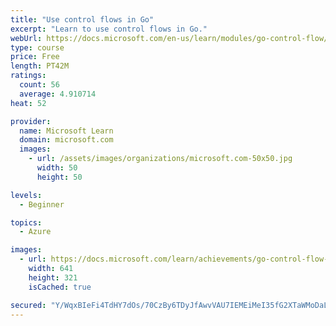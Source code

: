 ```yaml
---
title: "Use control flows in Go"
excerpt: "Learn to use control flows in Go."
webUrl: https://docs.microsoft.com/en-us/learn/modules/go-control-flow/
type: course
price: Free
length: PT42M
ratings:
  count: 56
  average: 4.910714
heat: 52

provider:
  name: Microsoft Learn
  domain: microsoft.com
  images:
    - url: /assets/images/organizations/microsoft.com-50x50.jpg
      width: 50
      height: 50

levels:
  - Beginner

topics:
  - Azure

images:
  - url: https://docs.microsoft.com/learn/achievements/go-control-flow-social.png
    width: 641
    height: 321
    isCached: true

secured: "Y/WqxBIeFi4TdHY7dOs/70CzBy6TDyJfAwvVAU7IEMEiMeI35fG2XTaWMoDaLcFSAQKWMeMFQA7CJ4uybgfLFTIdfAId78R8XJfrpdKI/52+XoT3g6x3cyO7wH6YddxXygn/eyHB4h1/MZwmRIZ3UiwaoNfUyZrRRAfm31AeY8FCX0mJwA6gYyA0AO1SCgbeayn/RNMVjiUa5B/G0v4oNSiARSu0Vr4GuNfo8oLlAbVNOChBFmkjuPfPdL42y0v0qLOLuxpNOCCJ4UXrXd82OA0dE8aXif3dTYWoLENlXg6zNdgvUmPRJejiHFRsX52Bc0LhNtX0ZqhC73bTehN9/1PK3dR1IoEBSzujm98MX3oUw3foPO55VgJYH2MWcVGmY8T5WcfcO2DEjCa2JUTCo5uaJYGc0llhH0pHNKnNG2M=;uGHHYxK6s/VdrvFS1kk33g=="
---
```


